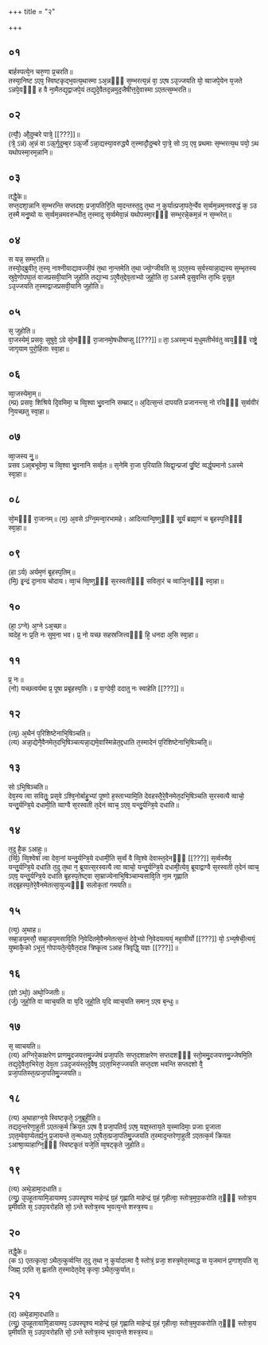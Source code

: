 +++
title = "२"

+++
## ०१
बार्हस्पत्ये᳘न चरु᳘णा प्र᳘चरति॥  
तस्या᳘निष्ट ऽएव᳘ स्विष्टकृद्भ᳘वत्य᳘थास्मा ऽअ᳘न्नᳫँ᳭ स᳘म्भरत्य᳘न्नं वा᳘ ऽएष ऽउ᳘ज्जयति यो᳘ व्वाजपे᳘येन य᳘जते ऽन्नपे᳘यᳫँ᳭ ह वै ना᳘मैतद्य᳘द्वाजपे᳘यं तद्य᳘दे᳘वैतद᳘न्नमुद᳘जैषीत्त᳘दे᳘वास्मा ऽएतत्स᳘म्भरति॥  
## ०२
(त्यौ᳘) औ᳘दुम्बरे पात्रे᳘ [[???]]॥  
(त्रे᳘ ऽन्नं) अ᳘न्नं वा ऽऊ᳘र्गुदुम्ब᳘र ऽऊ᳘र्जो ऽन्ना᳘द्यस्या᳘वरुद्ध्यै त᳘स्मादौ᳘दुम्बरे पा᳘त्रे᳘ सो ऽप᳘ एव᳘ प्रथमाः स᳘म्भरत्य᳘थ पयो᳘ ऽथ यथोपस्मा᳘रम᳘न्नानि॥  
## ०३
तद्धै᳘के॥  
सप्त᳘दशा᳘न्नानि स᳘म्भरन्ति सप्तदशः᳘ प्रजा᳘पतिरि᳘ति व्व᳘दन्तस्त᳘दु त᳘था न᳘ कुर्यात्प्रजा᳘पते᳘र्न्वेव स᳘र्व्वम᳘न्नम᳘नवरुद्धं क᳘ ऽउ त᳘स्मै मनु᳘ष्यो यः स᳘र्व्वम᳘न्नमवरुन्धीत᳘ त᳘स्मादु स᳘र्व्वमेवा᳘न्नं यथोपस्मा᳘रᳫँ᳭ सम्भ᳘रन्ने᳘कम᳘न्नं न स᳘म्भरेत्॥  
## ०४
स यन्न᳘ सम्भ᳘रति॥  
तस्यो᳘द्ब्रुवीत᳘ त᳘स्य᳘ नाश्नीयाद्यावज्जी᳘वं त᳘था ना᳘न्तमेति त᳘था ज्यो᳘ग्जीवति स᳘ ऽएत᳘स्य स᳘र्वस्यान्ना᳘द्यस्य स᳘म्भृतस्य स्रुवे᳘णोपघा᳘तं वाजप्रसवी᳘यानि जुहोति तद्या᳘भ्य ऽए᳘वैत᳘द्देव᳘ताभ्यो जुहो᳘ति ता᳘ ऽअस्मै प्र᳘सुवन्ति ता᳘भिः प्र᳘सूत ऽउ᳘ज्जयति त᳘स्माद्वाजप्रसवी᳘यानि जुहोति॥  
## ०५
स᳘ जुहोति॥  
वा᳘जस्येमं᳘ प्रसवः᳘ सुषुवे᳘ ऽग्रे सो᳘मᳫँ᳭ रा᳘जानमो᳘षधीष्वप्सु [[???]]॥ ता᳘ ऽअस्म᳘भ्यं म᳘धुमतीर्भवंतु व्वय᳘ᳫँ᳘ राष्ट्रे᳘ जागृयाम पुरो᳘हिताः स्वा᳘हा॥  
## ०६
व्वा᳘जस्येमा᳘म्॥  
(म्प्र) प्रसवः᳘ शिश्रिये दि᳘वमिमा᳘ च व्वि᳘श्वा भु᳘वनानि सम्म्राट्॥ अ᳘दित्स᳘न्तं दापयति प्रजानन्त्स᳘ नो रयिᳫँ᳭ स᳘र्व्ववीरं नि᳘यच्छतु स्वा᳘हा॥  
## ०७
व्वा᳘जस्य नु᳘॥  
प्रसव ऽआ᳘बभूवेमा᳘ च व्वि᳘श्वा भु᳘वनानि सर्व्व᳘तः॥ स᳘नेमि रा᳘जा प᳘रियाति व्विद्वा᳘न्प्रजां पु᳘ष्टिं व्वर्द्ध᳘यमानो ऽअस्मे स्वा᳘हा॥  
## ०८
सो᳘मᳫँ᳭ रा᳘जानम्॥ 
(म᳘) अ᳘वसे ऽग्नि᳘मन्वा᳘रभामहे। आदित्यान्वि᳘ष्णुᳫं᳭ सू᳘र्यं ब्रह्मा᳘णं च बृ᳘हस्प᳘तिᳫँ᳭ स्वा᳘हा॥  
## ०९
(हा ऽर्य) अर्यम᳘णं बृ᳘हस्प᳘तिम्॥  
(मि᳘) इ᳘न्द्रं दा᳘नाय चोदाय। व्वा᳘चं व्वि᳘ष्णुᳫँ᳭ स᳘रस्वतीᳫँ᳭ सविता᳘रं च व्वाजि᳘नᳫँ᳭ स्वा᳘हा॥  
## १०
(हा᳘ ऽग्ने) अ᳘ग्ने ऽअ᳘च्छा॥  
व्वदेह᳘ नः प्र᳘ति नः सुम᳘ना भव। प्र᳘ नो यच्छ सहस्रजित्त्वᳫँ᳭ हि᳘ धनदा अ᳘सि स्वा᳘हा॥  
## ११
प्र᳘ नः॥  
(नो) यच्छत्वर्यमा प्र᳘ पूषा प्रबृ᳘हस्प᳘तिः। प्र वा᳘ग्देवी᳘ ददातु नः स्वाहेति [[???]]॥  
## १२
(त्य᳘) अ᳘थैनं प᳘रिशिष्टेनाभि᳘षिञ्चति॥  
(त्य) अन्ना᳘द्येनै᳘वैनमेत᳘दभि᳘षिञ्चत्यन्ना᳘द्यमे᳘वास्मिन्नेत᳘द्दधाति त᳘स्मादेनं प᳘रिशिष्टेनाभि᳘षिञ्चति᳘॥  
## १३
सो ऽभि᳘षिञ्चति॥  
देव᳘स्य त्वा सवितुः᳘ प्रस᳘वे ऽश्वि᳘नोर्बाहु᳘भ्यां पूष्णो ह᳘स्ताभ्यामि᳘ति देवहस्तै᳘रे᳘वैनमेत᳘दभि᳘षिञ्चति स᳘रस्वत्यै व्वाचो᳘ यन्तु᳘र्यन्त्रि᳘ये दधामी᳘ति व्वाग्वै स᳘रस्वती त᳘देनं व्वाच᳘ ऽएव᳘ यन्तु᳘र्यन्त्रि᳘ये दधाति॥  
## १४
त᳘दु है᳘क ऽआहुः॥  
(र्व्वि᳘) व्वि᳘श्वेषां त्वा देवा᳘नां यन्तु᳘र्यन्त्रि᳘ये दधामी᳘ति स᳘र्व्वं वै व्वि᳘श्वे देवास्त᳘देनᳫँ᳭ [[???]] स᳘र्व्वस्यैव᳘ यन्तु᳘र्यन्त्रि᳘ये दधाति त᳘दु त᳘था न᳘ ब्रूयात्स᳘रस्वत्यै त्वा व्वाचो᳘ यन्तु᳘र्यन्त्रि᳘ये दधामी᳘त्येव᳘ ब्रूयाद्वाग्वै स᳘रस्वती त᳘देनं व्वाच᳘ ऽएव᳘ यन्तु᳘र्यन्त्रि᳘ये दधाति बृ᳘हस्प᳘तेष्ट्वा सा᳘म्राज्येनाभि᳘षिञ्चाम्यसावि᳘ति ना᳘म गृह्णाति तद्बृ᳘हस्प᳘तेरे᳘वैनमेतत्सा᳘युज्यᳫँ᳭ सलोक᳘तां गमयति॥  
## १५
(त्य᳘) अ᳘थाह॥  
सम्रा᳘डय᳘मसौ᳘ सम्रा᳘डय᳘मसावि᳘ति नि᳘वेदितमे᳘वैनमेतत्स᳘न्तं देवे᳘भ्यो नि᳘वेदयत्ययं᳘ महा᳘वीर्यो [[???]] यो᳘ ऽभ्य᳘षेची᳘त्ययं᳘ युष्माकै᳘को ऽभूत्तं᳘ गोपायते᳘त्ये᳘वैत᳘दाह त्रिष्कृ᳘त्व ऽआह त्रिवृद्धि᳘ यज्ञः [[???]]॥  
## १६
(ज्ञो ऽथो᳘) अथो᳘ज्जितीः॥  
(र्जु) जुहो᳘ति वा व्वाच᳘यति वा य᳘दि जुहो᳘ति य᳘दि व्वाच᳘यति समान᳘ ऽएव ब᳘न्धुः॥  
## १७
स᳘ व्वाचयति॥  
(त्य) अग्निरे᳘काक्षरेण प्राणमु᳘दजयत्तमु᳘ज्जेषं प्रजा᳘पतिः सप्त᳘दशाक्षरेण सप्तदशᳫँ᳭ स्तो᳘ममु᳘दजयत्तमु᳘ज्जेषमि᳘ति तद्य᳘दे᳘वैता᳘भिरेता᳘ देव᳘ता ऽउद᳘जयंस्त᳘दे᳘वैष᳘ ऽएता᳘भिरु᳘ज्जयति सप्त᳘दश भवन्ति सप्तदशो वै᳘ प्रजा᳘पतिस्त᳘त्प्रजा᳘पतिमु᳘ज्जयति॥  
## १८
(त्य) अ᳘थाहाग्न᳘ये स्विष्टकृते᳘ ऽनुब्रूही᳘ति॥  
तद्यद᳘न्तरेणा᳘हुती ऽएतत्क᳘र्म क्रिय᳘त ऽएष वै᳘ प्रजा᳘पतिर्य᳘ ऽएष᳘ यज्ञ᳘स्ताय᳘ते य᳘स्मादिमाः᳘ प्रजाः प्र᳘जाता ऽएत᳘म्वेवा᳘प्येतर्ह्य᳘नु प्र᳘जायन्ते त᳘न्मध्यत᳘ ऽए᳘वैत᳘त्प्रजा᳘पतिमु᳘ज्जयति त᳘स्माद᳘न्तरेणा᳘हुती ऽएतत्क᳘र्म क्रियत ऽआश्रा᳘व्याहाग्नि᳘ᳫँ᳘ स्विष्टकृ᳘तं यजे᳘ति व्व᳘षट्कृते जुहोति॥  
## १९
(त्य) अथे᳘डामा᳘दधाति॥  
(त्यु᳘) उ᳘पहूतायामि᳘डायामप᳘ ऽउपस्पृ᳘श्य माहेन्द्रं ग्र᳘हं गृह्णाति माहेन्द्रं ग्र᳘हं गृहीत्वा᳘ स्तोत्र᳘मुपा᳘करोति त᳘ᳫँ᳘ स्तोत्रा᳘य प्र᳘मीवति स᳘ ऽउपा᳘वरोहति सो᳘ ऽन्ते स्तोत्र᳘स्य भ᳘वत्य᳘न्ते शस्त्र᳘स्य॥  
## २०
तद्धै᳘के॥  
(क ऽ) एतत्कृत्वा᳘ ऽथैत᳘त्कुर्व्वन्ति त᳘दु त᳘था न᳘ कुर्यादात्मा वै᳘ स्तोत्रं᳘ प्रजा᳘ शस्त्र᳘मेत᳘स्माद्ध स य᳘जमानं प्र᳘णाश᳘यति स᳘ जिह्म᳘ ऽएति स᳘ ह्वलति त᳘स्मादेत᳘देव᳘ कृत्वा᳘ ऽथैत᳘त्कुर्यात्॥  
## २१
(द) अथे᳘डामा᳘दधाति॥  
(त्यु᳘) उ᳘पहूतायामि᳘डायामप᳘ ऽउपस्पृ᳘श्य माहेन्द्रं ग्र᳘हं गृह्णाति माहेन्द्रं ग्र᳘हं गृहीत्वा᳘ स्तोत्र᳘मुपाकरोति त᳘ᳫँ᳘ स्तोत्रा᳘य प्र᳘मीवति स᳘ ऽउपा᳘वरोहति सो᳘ ऽन्ते स्तोत्र᳘स्य भ᳘वत्य᳘न्ते शस्त्र᳘स्य॥  

